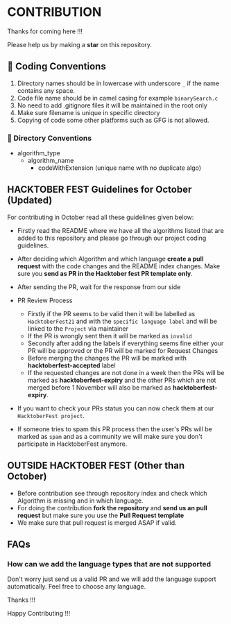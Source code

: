 # CONTRIBUTION

Thanks for coming here !!!

Please help us by making a **star** on this repository.

## :rocket: Coding Conventions

1. Directory names should be in lowercase with underscore `_` if the name contains any space.
2. Code file name should be in camel casing for example `binarySearch.c`
3. No need to add .gitignore files it will be maintained in the root only
4. Make sure filename is unique in specific directory
5. Copying of code some other platforms such as GFG is not allowed.

### :file_folder: Directory Conventions

* algorithm_type
  * algorithm_name
    * codeWithExtension (unique name with no duplicate algo)

## HACKTOBER FEST Guidelines for October (Updated)

For contributing in October read all these guidelines given below:

* Firstly read the README where we have all the algorithms listed that are added to this repository and please go through our project coding guidelines.

* After deciding which Algorithm and which language **create a pull request** with the code changes and the README index changes. Make sure you **send as PR in the Hacktober fest PR template only**.

* After sending the PR, wait for the response from our side

* PR Review Process
  * Firstly if the PR seems to be valid then it will be labelled as `HacktoberFest21` and with the `specific language label` and will be linked to the `Project` via maintainer
  * If the PR is wrongly sent then it will be marked as `invalid`
  * Secondly after adding the labels if everything seems fine either your PR will be approved or the PR will be marked for Request Changes
  * Before merging the changes the PR will be marked with **hacktoberfest-accepted** label
  * If the requested changes are not done in a week then the PRs will be marked as **hacktoberfest-expiry** and the other PRs which are not merged before 1 November will also be marked as **hacktoberfest-expiry**.

* If you want to check your PRs status you can now check them at our `HacktoberFest project`.
* If someone tries to spam this PR process then the user's PRs will be marked as `spam` and as a community we will make sure you don't participate in HacktoberFest anymore.

## OUTSIDE HACKTOBER FEST (Other than October)

* Before contribution see through repository index and check which Algorithm is missing and in which language.
* For doing the contribution **fork the repository** and **send us an pull request** but make sure you use the **Pull Request template**
* We make sure that pull request is merged ASAP if valid.

## FAQs

### How can we add the language types that are not supported

Don't worry just send us a valid PR and we will add the language support automatically. Feel free to choose any language.

Thanks !!!

Happy Contributing !!!
